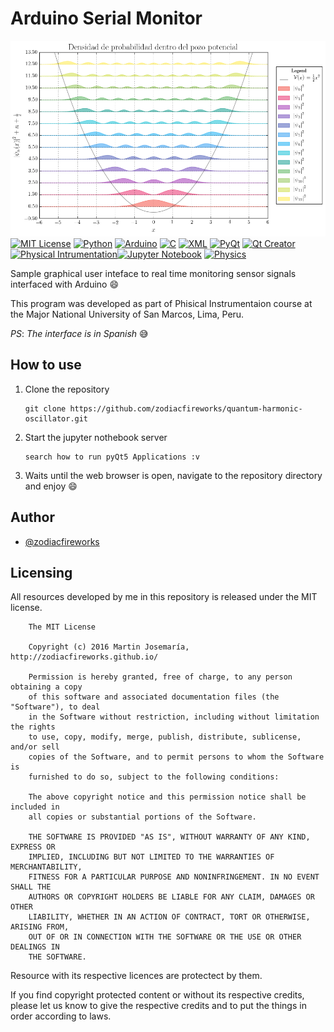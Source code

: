 # Arduino Serial Monitor

[![Preview](./banner.png)][1]
[![MIT License][2]][1] [![Python][3]][1] [![Arduino][4]][1] [![C][5]][1] [![XML][6]][1] [![PyQt][7]][1] [![Qt Creator][8]][1] [![Physical Intrumentation][9]][1][![Jupyter Notebook][6]][1] [![Physics][7]][1]

Sample graphical user inteface to real time monitoring sensor signals interfaced with Arduino :smile:

This program was developed as part of Phisical Instrumentaion course at the Major National University of San Marcos, Lima, Peru.

*PS*: _The interface is in Spanish_ :sweat_smile:

## How to use

1. Clone the repository
    ```
    git clone https://github.com/zodiacfireworks/quantum-harmonic-oscillator.git
    ```

2. Start the jupyter nothebook server
    ```
    search how to run pyQt5 Applications :v
    ```

3. Waits until the web browser is open, navigate to the repository directory and enjoy :smile:

## Author

* [@zodiacfireworks](https://github.com/zodiacfireworks)

## Licensing

All resources developed by me in this repository is released under the MIT license.

```text
    The MIT License

    Copyright (c) 2016 Martin Josemaría, http://zodiacfireworks.github.io/

    Permission is hereby granted, free of charge, to any person obtaining a copy
    of this software and associated documentation files (the "Software"), to deal
    in the Software without restriction, including without limitation the rights
    to use, copy, modify, merge, publish, distribute, sublicense, and/or sell
    copies of the Software, and to permit persons to whom the Software is
    furnished to do so, subject to the following conditions:

    The above copyright notice and this permission notice shall be included in
    all copies or substantial portions of the Software.

    THE SOFTWARE IS PROVIDED "AS IS", WITHOUT WARRANTY OF ANY KIND, EXPRESS OR
    IMPLIED, INCLUDING BUT NOT LIMITED TO THE WARRANTIES OF MERCHANTABILITY,
    FITNESS FOR A PARTICULAR PURPOSE AND NONINFRINGEMENT. IN NO EVENT SHALL THE
    AUTHORS OR COPYRIGHT HOLDERS BE LIABLE FOR ANY CLAIM, DAMAGES OR OTHER
    LIABILITY, WHETHER IN AN ACTION OF CONTRACT, TORT OR OTHERWISE, ARISING FROM,
    OUT OF OR IN CONNECTION WITH THE SOFTWARE OR THE USE OR OTHER DEALINGS IN
    THE SOFTWARE.
```

Resource with its respective licences are protectect by them.

If you find copyright protected content or without its respective credits,
please let us know to give the respective credits and to put the things in
order according to laws.

[1]: git@github.com:zodiacfireworks/meteorological-faker.git
[2]: https://img.shields.io/badge/License-MIT-blue.svg?maxAge=2592000&style=flat-square
[3]: https://img.shields.io/badge/Language-Python-green.svg?maxAge=2592000&style=flat-square
[4]: https://img.shields.io/badge/Language-Arduino-green.svg?maxAge=2592000&style=flat-square
[5]: https://img.shields.io/badge/Language-C-blue.svg?maxAge=2592000&style=flat-square
[6]: https://img.shields.io/badge/Language-XML-green.svg?maxAge=2592000&style=flat-square
[7]: https://img.shields.io/badge/Tool-PyQt-green.svg?maxAge=2592000&style=flat-square
[8]: https://img.shields.io/badge/Tool-Qt%20Creator-green.svg?maxAge=2592000&style=flat-square
[9]: https://img.shields.io/badge/Topic-Physical%20intrumentation-green.svg?maxAge=2592000&style=flat-square
[10]: https://img.shields.io/badge/Topic-Electronics-green.svg?maxAge=2592000&style=flat-square
[11]: https://img.shields.io/badge/Topic-Arduino-green.svg?maxAge=2592000&style=flat-square
[12]: https://img.shields.io/badge/Topic-Real%20Time-green.svg?maxAge=2592000&style=flat-square

